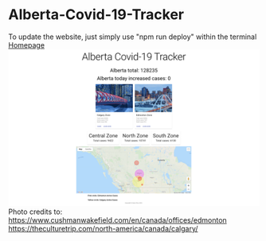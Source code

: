 # Alberta-Covid-19-Tracker

To update the website, just simply use "npm run deploy" within the terminal
[Homepage](https://zhouuualexander.github.io/alberta-covid-19-tracker/)
![Homepage](https://github.com/zhouuualexander/alberta-covid-19-tracker/blob/master/Docs/Screen%20Shot%202021-02-13%20at%2023.22.01.png)
<Br/>
Photo credits to: https://www.cushmanwakefield.com/en/canada/offices/edmonton
<Br/>
https://theculturetrip.com/north-america/canada/calgary/
<Br/>
